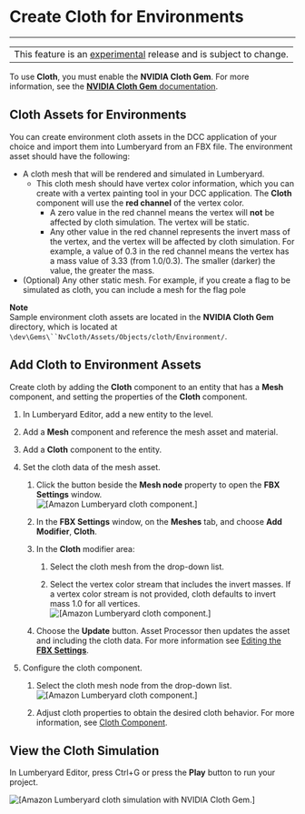 # Create Cloth for Environments<a name="tutorial-cloth-environment"></a>


****  

|  | 
| --- |
| This feature is an [experimental](https://docs.aws.amazon.com/lumberyard/latest/userguide/ly-glos-chap.html#experimental) release and is subject to change\.  | 

To use **Cloth**, you must enable the **NVIDIA Cloth Gem**\. For more information, see the [**NVIDIA Cloth Gem** documentation](gems-system-gem-nv-physx-cloth.md)\. 

## Cloth Assets for Environments<a name="cloth-environment-assets"></a>

You can create environment cloth assets in the DCC application of your choice and import them into Lumberyard from an FBX file\. The environment asset should have the following: 
+ A cloth mesh that will be rendered and simulated in Lumberyard\. 
  + This cloth mesh should have vertex color information, which you can create with a vertex painting tool in your DCC application\. The **Cloth** component will use the **red channel** of the vertex color\.
    + A zero value in the red channel means the vertex will **not** be affected by cloth simulation\. The vertex will be static\. 
    + Any other value in the red channel represents the invert mass of the vertex, and the vertex will be affected by cloth simulation\. For example, a value of 0\.3 in the red channel means the vertex has a mass value of 3\.33 \(from 1\.0/0\.3\)\. The smaller \(darker\) the value, the greater the mass\. 
+ \(Optional\) Any other static mesh\. For example, if you create a flag to be simulated as cloth, you can include a mesh for the flag pole

**Note**  
Sample environment cloth assets are located in the **NVIDIA Cloth Gem** directory, which is located at `\dev\Gems\``NvCloth/Assets/Objects/cloth/Environment/`\. 

## Add Cloth to Environment Assets<a name="cloth-environment-setup"></a>

Create cloth by adding the **Cloth** component to an entity that has a **Mesh** component, and setting the properties of the **Cloth** component\. 

1. In Lumberyard Editor, add a new entity to the level\. 

1. Add a **Mesh** component and reference the mesh asset and material\. 

1. Add a **Cloth** component to the entity\. 

1. Set the cloth data of the mesh asset\. 

   1. Click the button beside the **Mesh node** property to open the **FBX Settings** window\.   
![\[Amazon Lumberyard cloth component.\]](http://docs.aws.amazon.com/lumberyard/latest/userguide/images/nvidiacloth/ui-cloth-component-L-1.23.png)

   1. In the **FBX Settings** window, on the **Meshes** tab, and choose **Add Modifier**, **Cloth**\. 

   1. In the **Cloth** modifier area: 

      1. Select the cloth mesh from the drop\-down list\. 

      1. Select the vertex color stream that includes the invert masses\. If a vertex color stream is not provided, cloth defaults to invert mass 1\.0 for all vertices\.   
![\[Amazon Lumberyard cloth component.\]](http://docs.aws.amazon.com/lumberyard/latest/userguide/images/nvidiacloth/ui-cloth-component-M-1.23.png)

   1. Choose the **Update** button\. Asset Processor then updates the asset and including the cloth data\. For more information see [Editing the **FBX Settings**](char-fbx-importer-edit-import-settings.md)\. 

1. Configure the cloth component\. 

   1. Select the cloth mesh node from the drop\-down list\.   
![\[Amazon Lumberyard cloth component.\]](http://docs.aws.amazon.com/lumberyard/latest/userguide/images/nvidiacloth/ui-cloth-component-N-1.23.png)

   1. Adjust cloth properties to obtain the desired cloth behavior\. For more information, see [Cloth Component](component-cloth.md)\. 

## View the Cloth Simulation<a name="view-cloth-simulation"></a>

In Lumberyard Editor, press Ctrl\+G or press the **Play** button to run your project\. 

![\[Amazon Lumberyard cloth simulation with NVIDIA Cloth Gem.\]](http://docs.aws.amazon.com/lumberyard/latest/userguide/images/nvidiacloth/anim-nvidia-cloth-env-1.23.gif)